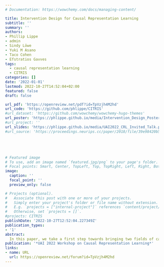 ```yaml
---
# Documentation: https://wowchemy.com/docs/managing-content/

title: Intervention Design for Causal Representation Learning
subtitle: ''
summary: ''
authors:
- Phillip Lippe
- admin
- Sindy Löwe
- Yuki M Asano
- Taco Cohen
- Efstratios Gavves
tags: 
  - causal representation learning
  - CITRIS
categories: []
date: '2022-01-01'
lastmod: 2022-10-27T14:52:04+02:00
featured: false
draft: false

url_pdf: 'https://openreview.net/pdf?id=TpVzjh4M2hd'
url_code: 'https://github.com/phlippe/CITRIS'
#url_dataset: 'https://github.com/wowchemy/wowchemy-hugo-themes'
url_poster: 'https://phlippe.github.io/media/Intervention_Design_Poster_A0.pdf'
#url_project: ''
url_slides: 'https://phlippe.github.io/media/UAI2022_CRL_Invited_Talk.pdf'
#url_source: 'https://proceedings.neurips.cc/paper/2018/file/39e98420b5e98bfbdc8a619bef7b8f61-Paper.pdf'





# Featured image
# To use, add an image named `featured.jpg/png` to your page's folder.
# Focal points: Smart, Center, TopLeft, Top, TopRight, Left, Right, BottomLeft, Bottom, BottomRight.
image:
  caption: ''
  focal_point: ''
  preview_only: false

# Projects (optional).
#   Associate this post with one or more of your projects.
#   Simply enter your project's folder or file name without extension.
#   E.g. `projects = ["internal-project"]` references `content/project/deep-learning/index.md`.
#   Otherwise, set `projects = []`.
#projects: CITRIS
publishDate: '2022-10-27T12:52:04.227349Z'
publication_types:
- '1'
abstract: 
  In this paper, we take a first step towards bringing two fields of causality closer together, intervention design and causal representation learning. Intervention design is a well studied task in classic causal discovery, which aims at finding the minimal sets of experiments under which the causal graph can be identified. Causal representation learning aims at recovering causal variables from high-dimensional entangled observations. In recent work in causal representation, interventions are exploited to improve identifiability, similarly to classic causal discovery. Hence, the same task becomes relevant in this setting as well, how many experiments are minimally needed to identify the latent causal variables? Based on the recent causal representation learning method CITRIS, we show that for  causal variables,  experiments are sufficient to identify causal variables from temporal, intervened sequences, which is only one more experiment than needed for classic causal discovery in the worst case. Further, we show that this bound holds empirically in experiments on a 3D rendered video dataset.
publication: '*UAI 2022 Workshop on Causal Representation Learning*'
links:
- name: URL
  url: https://openreview.net/forum?id=TpVzjh4M2hd
---
```

